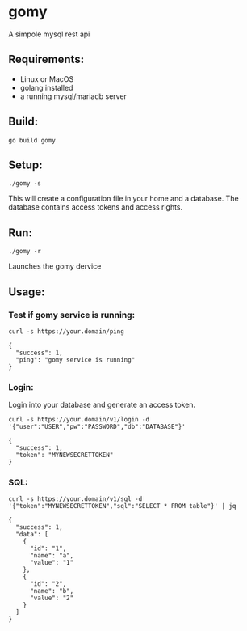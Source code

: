 # gomy

A simpole mysql rest api

## Requirements:

- Linux or MacOS
- golang installed
- a running mysql/mariadb server

## Build:

`go build gomy`

## Setup:

`./gomy -s`

This will create a configuration file in your home and a database. The database contains access tokens and access rights.

## Run:

`./gomy -r`

Launches the gomy dervice

## Usage:

### Test if gomy service is running:

`curl -s https://your.domain/ping`

```
{
  "success": 1,
  "ping": "gomy service is running"
}
```

### Login:

Login into your database and generate an access token.

`curl -s https://your.domain/v1/login -d '{"user":"USER","pw":"PASSWORD","db":"DATABASE"}'`

```
{
  "success": 1,
  "token": "MYNEWSECRETTOKEN"
}
```

### SQL:

`curl -s https://your.domain/v1/sql -d '{"token":"MYNEWSECRETTOKEN","sql":"SELECT * FROM table"}' | jq`

```
{
  "success": 1,
  "data": [
    {
      "id": "1",
      "name": "a",
      "value": "1"
    },
    {
      "id": "2",
      "name": "b",
      "value": "2"
    }
  ]
}
```
